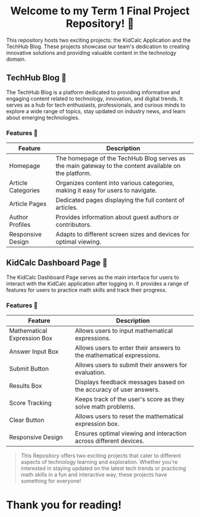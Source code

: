 # <div align="center">Welcome to my Term 1 Final Project Repository! 🚀</div>

This repository hosts two exciting projects: the KidCalc Application and the TechHub Blog. These projects showcase our team's dedication to creating innovative solutions and providing valuable content in the technology domain.

## TechHub Blog 📰

The TechHub Blog is a platform dedicated to providing informative and engaging content related to technology, innovation, and digital trends. It serves as a hub for tech enthusiasts, professionals, and curious minds to explore a wide range of topics, stay updated on industry news, and learn about emerging technologies.

### Features 🌟

| Feature                 | Description                                                                                              |
|-------------------------|----------------------------------------------------------------------------------------------------------|
| Homepage                | The homepage of the TechHub Blog serves as the main gateway to the content available on the platform.    |
| Article Categories      | Organizes content into various categories, making it easy for users to navigate.                         |
| Article Pages           | Dedicated pages displaying the full content of articles.                                                  |
| Author Profiles         | Provides information about guest authors or contributors.                                                   |
| Responsive Design       | Adapts to different screen sizes and devices for optimal viewing.                                          |

## KidCalc Dashboard Page 🧮

The KidCalc Dashboard Page serves as the main interface for users to interact with the KidCalc application after logging in. It provides a range of features for users to practice math skills and track their progress.

### Features 🌟

| Feature                 | Description                                                                                             |
|-------------------------|---------------------------------------------------------------------------------------------------------|
| Mathematical Expression Box | Allows users to input mathematical expressions.                                                        |
| Answer Input Box        | Allows users to enter their answers to the mathematical expressions.                                    |
| Submit Button           | Allows users to submit their answers for evaluation.                                                     |
| Results Box             | Displays feedback messages based on the accuracy of user answers.                                        |
| Score Tracking          | Keeps track of the user's score as they solve math problems.                                             |
| Clear Button            | Allows users to reset the mathematical expression box.                                                   |
| Responsive Design       | Ensures optimal viewing and interaction across different devices.                                        |

> This Repository offers two exciting projects that cater to different aspects of technology learning and exploration. Whether you're interested in staying updated on the latest tech trends or practicing math skills in a fun and interactive way, these projects have something for everyone!

# Thank you for reading!
